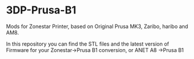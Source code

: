 # 3DP-Prusa-B1
Mods for Zonestar Printer, based on Original Prusa MK3, Zaribo, haribo and AM8.

In this repository you can find the STL files and the latest version of Firmware for your Zonestar->Prusa B1 conversion, or ANET A8 ->Prusa B1
